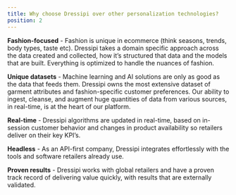 ```yaml
---
title: Why choose Dressipi over other personalization technologies?
position: 2
---
```

**Fashion-focused** - Fashion is unique in ecommerce (think seasons, trends, body types, taste etc). Dressipi takes a domain specific approach across the data created and collected, how it’s structured that data and the models that are built. Everything is optimized to handle the nuances of fashion. 

**Unique datasets** - Machine learning and AI solutions are only as good as the data that feeds them. Dressipi owns the most extensive dataset of garment attributes and fashion-specific customer preferences. Our ability to ingest, cleanse, and augment huge quantities of data from various sources, in real-time, is at the heart of our platform.

**Real-time** - Dressipi algorithms are updated in real-time, based on in-session customer behavior and changes in product availability so retailers deliver on their key KPI’s.

**Headless** - As an API-first company, Dressipi integrates effortlessly with the tools and software retailers already use.

**Proven results** - Dressipi works with global retailers and have a proven track record of delivering value quickly, with results that are externally validated. 